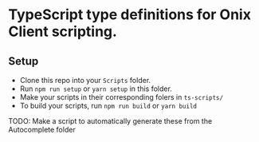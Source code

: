 # TypeScript type definitions for Onix Client scripting.

## Setup
- Clone this repo into your `Scripts` folder.
- Run `npm run setup` or `yarn setup` in this folder.
- Make your scripts in their corresponding folers in `ts-scripts/`
- To build your scripts, run `npm run build` or `yarn build`

TODO: Make a script to automatically generate these from the Autocomplete folder
